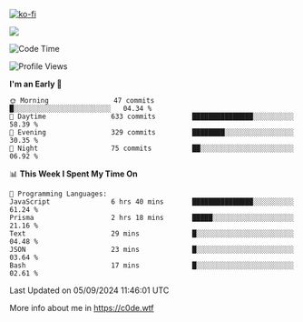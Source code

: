 [![ko-fi](https://ko-fi.com/img/githubbutton_sm.svg)](https://ko-fi.com/Z8Z4Y2LKX)

<a href="https://wakatime.com"><img src="https://wakatime.com/share/@c0dezin/b7f18a7c-ab3a-40b8-8bc7-b1b7bf71f1d6.svg" /></a>

<!--START_SECTION:waka-->
![Code Time](http://img.shields.io/badge/Code%20Time-88%20hrs%2048%20mins-blue)

![Profile Views](http://img.shields.io/badge/Profile%20Views-0-blue)

**I'm an Early 🐤** 

```text
🌞 Morning                47 commits          █░░░░░░░░░░░░░░░░░░░░░░░░   04.34 % 
🌆 Daytime                633 commits         ███████████████░░░░░░░░░░   58.39 % 
🌃 Evening                329 commits         ████████░░░░░░░░░░░░░░░░░   30.35 % 
🌙 Night                  75 commits          ██░░░░░░░░░░░░░░░░░░░░░░░   06.92 % 
```


📊 **This Week I Spent My Time On** 

```text
💬 Programming Languages: 
JavaScript               6 hrs 40 mins       ███████████████░░░░░░░░░░   61.24 % 
Prisma                   2 hrs 18 mins       █████░░░░░░░░░░░░░░░░░░░░   21.16 % 
Text                     29 mins             █░░░░░░░░░░░░░░░░░░░░░░░░   04.48 % 
JSON                     23 mins             █░░░░░░░░░░░░░░░░░░░░░░░░   03.64 % 
Bash                     17 mins             █░░░░░░░░░░░░░░░░░░░░░░░░   02.61 % 
```


 Last Updated on 05/09/2024 11:46:01 UTC
<!--END_SECTION:waka-->

More info about me in https://c0de.wtf
